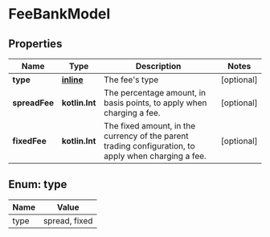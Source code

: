 
# FeeBankModel

## Properties
Name | Type | Description | Notes
------------ | ------------- | ------------- | -------------
**type** | [**inline**](#Type) | The fee&#39;s type |  [optional]
**spreadFee** | **kotlin.Int** | The percentage amount, in basis points, to apply when charging a fee. |  [optional]
**fixedFee** | **kotlin.Int** | The fixed amount, in the currency of the parent trading configuration, to apply when charging a fee. |  [optional]


<a name="Type"></a>
## Enum: type
Name | Value
---- | -----
type | spread, fixed



